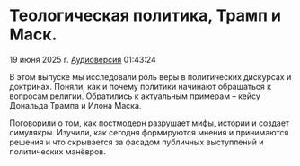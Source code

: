 # Теологическая политика, Трамп и Маск.

19 июня 2025 г. [Аудиоверсия](https://www.youtube.com/watch?v=8t_a7C4hBFY) 01:43:24

В этом выпуске мы исследовали роль веры в политических дискурсах и доктринах.
Поняли, как и почему политики начинают обращаться к вопросам религии.
Обратились к актуальным примерам – кейсу Дональда Трампа и Илона Маска. 

Поговорили о том, как постмодерн разрушает мифы, истории и создает симулякры.
Изучили, как сегодня формируются мнения и принимаются решения и что скрывается за фасадом публичных выступлений и политических манёвров.
